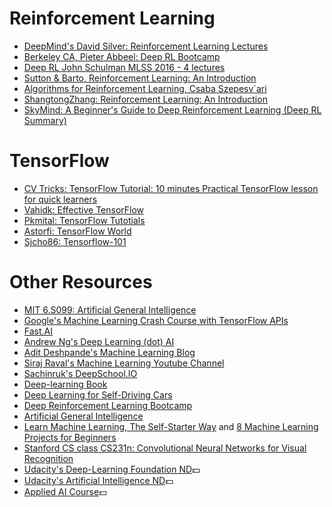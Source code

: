 # Reinforcement Learning
- [DeepMind's David Silver: Reinforcement Learning Lectures](https://www.youtube.com/watch?v=2pWv7GOvuf0&list=PLqYmG7hTraZDM-OYHWgPebj2MfCFzFObQ)
- [Berkeley CA, Pieter Abbeel: Deep RL Bootcamp](https://sites.google.com/view/deep-rl-bootcamp/lectures)
- [Deep RL John Schulman MLSS 2016 - 4 lectures](https://www.youtube.com/playlist?list=PL4dfz4CPlsXOQ9lnBvQITQgQnsIzU35If)
- [Sutton & Barto, Reinforcement Learning: An Introduction](http://incompleteideas.net/book/bookdraft2017nov5.pdf)
- [Algorithms for Reinforcement Learning, Csaba Szepesv´ari](https://sites.ualberta.ca/~szepesva/papers/RLAlgsInMDPs.pdf)
- [ShangtongZhang: Reinforcement Learning: An Introduction](https://github.com/ShangtongZhang/reinforcement-learning-an-introduction)
- [SkyMind: A Beginner's Guide to Deep Reinforcement Learning (Deep RL Summary)](https://skymind.ai/wiki/deep-reinforcement-learning)

# TensorFlow
- [CV Tricks: TensorFlow Tutorial: 10 minutes Practical TensorFlow lesson for quick learners](http://cv-tricks.com/artificial-intelligence/deep-learning/deep-learning-frameworks/tensorflow-tutorial/)
- [Vahidk: Effective TensorFlow](https://github.com/vahidk/EffectiveTensorflow)
- [Pkmital: TensorFlow Tutotials](https://github.com/pkmital/tensorflow_tutorials)
- [Astorfi: TensorFlow World](https://github.com/astorfi/TensorFlow-World)
- [Sjcho86: Tensorflow-101](https://github.com/sjchoi86/Tensorflow-101)


# Other Resources

- [MIT 6.S099: Artificial General Intelligence](https://agi.mit.edu/)
- [Google's Machine Learning Crash Course with TensorFlow APIs](https://developers.google.com/machine-learning/crash-course/)
- [Fast.AI](https://fast.ai)
- [Andrew Ng's Deep Learning (dot) AI](https://www.deeplearning.ai)
- [Adit Deshpande's Machine Learning Blog](https://adeshpande3.github.io)
- [Siraj Raval's Machine Learning Youtube Channel](https://www.youtube.com/channel/UCWN3xxRkmTPmbKwht9FuE5A)
- [Sachinruk's DeepSchool.IO](https://github.com/sachinruk/deepschool.io/)
- [Deep-learning Book](http://www.deeplearningbook.org/)
- [Deep Learning for Self-Driving Cars](https://selfdrivingcars.mit.edu/)
- [Deep Reinforcement Learning Bootcamp](https://people.eecs.berkeley.edu/~pabbeel/)
- [Artificial General Intelligence](https://agi.mit.edu/)
- [Learn Machine Learning, The Self-Starter Way](https://elitedatascience.com/learn-machine-learning) and [8 Machine Learning Projects for Beginners](https://elitedatascience.com/machine-learning-projects-for-beginners)
- [Stanford CS class CS231n: Convolutional Neural Networks for Visual Recognition](http://cs231n.github.io/convolutional-networks/)
- [Udacity's Deep-Learning Foundation ND](https://www.udacity.com/course/deep-learning-nanodegree-foundation--nd101):dollar:
- [Udacity's Artificial Intelligence ND](https://www.udacity.com/ai):dollar:
- [Applied AI Course](https://www.appliedaicourse.com/):dollar:

